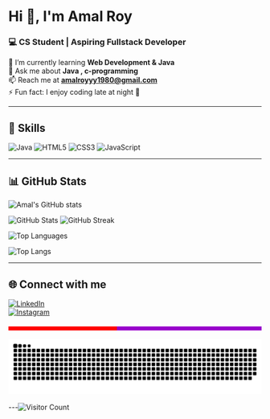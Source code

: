 # Hi 👋, I'm Amal Roy  
### 💻 CS Student | Aspiring Fullstack Developer  

🌱 I’m currently learning **Web Development & Java**  
💬 Ask me about **Java , c-programming**  
📫 Reach me at **amalroyyy1980@gmail.com**  
⚡ Fun fact: I enjoy coding late at night 🌙  

---

## 🚀 Skills
![Java](https://img.shields.io/badge/Java-%23ED8B00.svg?style=for-the-badge&logo=openjdk&logoColor=white)
![HTML5](https://img.shields.io/badge/HTML5-%23E34F26.svg?style=for-the-badge&logo=html5&logoColor=white)
![CSS3](https://img.shields.io/badge/CSS3-%231572B6.svg?style=for-the-badge&logo=css3&logoColor=white)
![JavaScript](https://img.shields.io/badge/JavaScript-F7DF1E.svg?style=for-the-badge&logo=javascript&logoColor=black)

---

## 📊 GitHub Stats
![Amal's GitHub stats](https://github-readme-stats.vercel.app/api?username=Amal-Roy&show_icons=true&theme=radical)  

<p align="left">
  <img src="https://github-readme-stats.vercel.app/api?username=amal-roy&show_icons=true&theme=radical" alt="GitHub Stats" height="200"/>
  <img src="https://streak-stats.demolab.com?user=amal-roy&theme=radical&hide_border=false" alt="GitHub Streak" height="200"/>
</p>

<p align="left">
  <img src="https://github-readme-stats.vercel.app/api/top-langs/?username=amal-roy&layout=compact&theme=radical" alt="Top Languages" height="200"/>
</p>


![Top Langs](https://github-readme-stats.vercel.app/api/top-langs/?username=Amal-Roy&layout=compact&theme=radical)

---

## 🌐 Connect with me 

[![LinkedIn](https://img.shields.io/badge/LinkedIn-%230A66C2.svg?style=for-the-badge&logo=linkedin&logoColor=white)](https://www.linkedin.com/in/amal-roy-08528b350?utm_source=share&utm_campaign=share_via&utm_content=profile&utm_medium=android_app)  
[![Instagram](https://img.shields.io/badge/Instagram-%23E4405F.svg?style=for-the-badge&logo=instagram&logoColor=white)](https://www.instagram.com/invites/contact/?utm_source=ig_contact_invite&utm_medium=copy_link&utm_content=nvjlsos)


<p align="center">
  <svg width="100%" height="8">
    <defs>
      <linearGradient id="rainbow" x1="0%" y1="0%" x2="100%" y2="0%">
        <stop offset="0%" stop-color="#ff0000">
          <animate attributeName="offset" values="0;1" dur="4s" repeatCount="indefinite" />
        </stop>
        <stop offset="20%" stop-color="#ff9900">
          <animate attributeName="offset" values="0;1" dur="4s" repeatCount="indefinite" />
        </stop>
        <stop offset="40%" stop-color="#ffff00">
          <animate attributeName="offset" values="0;1" dur="4s" repeatCount="indefinite" />
        </stop>
        <stop offset="60%" stop-color="#33cc33">
          <animate attributeName="offset" values="0;1" dur="4s" repeatCount="indefinite" />
        </stop>
        <stop offset="80%" stop-color="#3399ff">
          <animate attributeName="offset" values="0;1" dur="4s" repeatCount="indefinite" />
        </stop>
        <stop offset="100%" stop-color="#9900cc">
          <animate attributeName="offset" values="0;1" dur="4s" repeatCount="indefinite" />
        </stop>
      </linearGradient>
    </defs>
    <rect width="100%" height="8" fill="url(#rainbow)" />
  </svg>
</p>

![Snake animation](https://raw.githubusercontent.com/Platane/snk/output/github-contribution-grid-snake-dark.svg)






---![Visitor Count](https://komarev.com/ghpvc/?username=Amal-Roy&color=blue)

